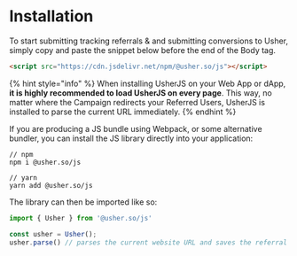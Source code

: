 # Installation

To start submitting tracking referrals & and submitting conversions to Usher, simply copy and paste the snippet below before the end of the Body tag.&#x20;

```html
<script src="https://cdn.jsdelivr.net/npm/@usher.so/js"></script>
```

{% hint style="info" %}
When installing UsherJS on your Web App or dApp, **it is highly recommended to load UsherJS on every page**. This way, no matter where the Campaign redirects your Referred Users, UsherJS is installed to parse the current URL immediately.
{% endhint %}

If you are producing a JS bundle using Webpack, or some alternative bundler, you can install the JS library directly into your application:

```shell
// npm
npm i @usher.so/js

// yarn
yarn add @usher.so/js
```

The library can then be imported like so:

```javascript
import { Usher } from '@usher.so/js'

const usher = Usher();
usher.parse() // parses the current website URL and saves the referral token to browser storage

```
